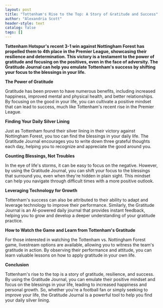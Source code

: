 ```yaml
---
layout: post
title: "Tottenham's Rise to the Top: A Story of Gratitude and Success"
author: "Alexandria Scott"
header-style: text
catalog: false
tags: []
---
```


**Tottenham Hotspur's recent 3-1 win against Nottingham Forest has propelled them to 4th place in the Premier League, showcasing their resilience and determination. This victory is a testament to the power of gratitude and focusing on the positives, even in the face of adversity. The Gratitude Journal can help you emulate Tottenham's success by shifting your focus to the blessings in your life.**

**The Power of Gratitude**

Gratitude has been proven to have numerous benefits, including increased happiness, improved mental and physical health, and better relationships. By focusing on the good in your life, you can cultivate a positive mindset that can lead to success, much like Tottenham's recent rise in the Premier League.

**Finding Your Daily Silver Lining**

Just as Tottenham found their silver lining in their victory against Nottingham Forest, you too can find the blessings in your daily life. The Gratitude Journal encourages you to write down three grateful thoughts each day, helping you to recognize and appreciate the good around you.

**Counting Blessings, Not Troubles**

In the eye of life's storms, it can be easy to focus on the negative. However, by using the Gratitude Journal, you can shift your focus to the blessings that surround you, even when they're hidden in plain sight. This mindset can help you navigate through difficult times with a more positive outlook.

**Leveraging Technology for Growth**

Tottenham's success can also be attributed to their ability to adapt and leverage technology to improve their performance. Similarly, the Gratitude Journal is an AI-powered daily journal that provides instant feedback, helping you to grow and develop a deeper understanding of your gratitude practice.

**How to Watch the Game and Learn from Tottenham's Gratitude**

For those interested in watching the Tottenham vs. Nottingham Forest game, livestream options are available, allowing you to witness the team's gratitude in action. By observing their performance and attitude, you can learn valuable lessons on how to apply gratitude in your own life.

**Conclusion**

Tottenham's rise to the top is a story of gratitude, resilience, and success. By using the Gratitude Journal, you can emulate their positive mindset and focus on the blessings in your life, leading to increased happiness and personal growth. So, whether you're a football fan or simply seeking to improve your life, the Gratitude Journal is a powerful tool to help you find your daily silver lining.